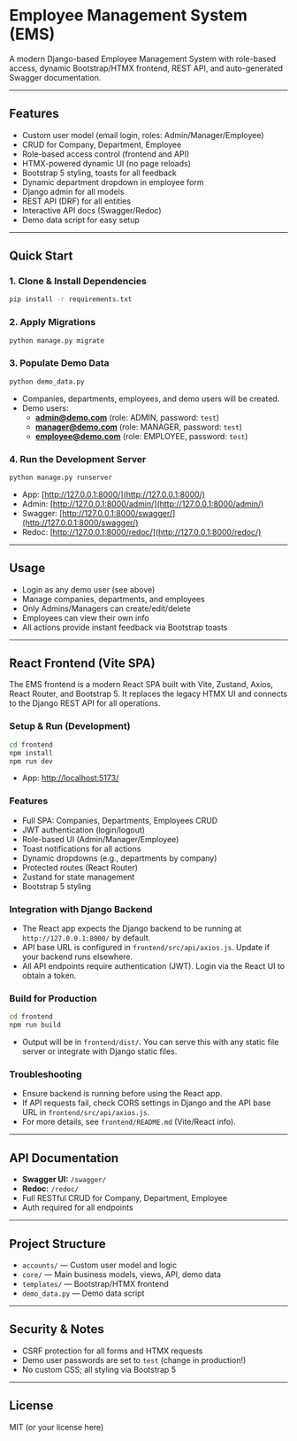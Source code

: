 # Employee Management System (EMS)

A modern Django-based Employee Management System with role-based access, dynamic Bootstrap/HTMX frontend, REST API, and auto-generated Swagger documentation.

---

## Features
- Custom user model (email login, roles: Admin/Manager/Employee)
- CRUD for Company, Department, Employee
- Role-based access control (frontend and API)
- HTMX-powered dynamic UI (no page reloads)
- Bootstrap 5 styling, toasts for all feedback
- Dynamic department dropdown in employee form
- Django admin for all models
- REST API (DRF) for all entities
- Interactive API docs (Swagger/Redoc)
- Demo data script for easy setup

---

## Quick Start

### 1. Clone & Install Dependencies
```bash
pip install -r requirements.txt
```

### 2. Apply Migrations
```bash
python manage.py migrate
```

### 3. Populate Demo Data
```bash
python demo_data.py
```
- Companies, departments, employees, and demo users will be created.
- Demo users:
  - **admin@demo.com** (role: ADMIN, password: `test`)
  - **manager@demo.com** (role: MANAGER, password: `test`)
  - **employee@demo.com** (role: EMPLOYEE, password: `test`)

### 4. Run the Development Server
```bash
python manage.py runserver
```

- App: [http://127.0.0.1:8000/](http://127.0.0.1:8000/)
- Admin: [http://127.0.0.1:8000/admin/](http://127.0.0.1:8000/admin/)
- Swagger: [http://127.0.0.1:8000/swagger/](http://127.0.0.1:8000/swagger/)
- Redoc: [http://127.0.0.1:8000/redoc/](http://127.0.0.1:8000/redoc/)

---

## Usage
- Login as any demo user (see above)
- Manage companies, departments, and employees
- Only Admins/Managers can create/edit/delete
- Employees can view their own info
- All actions provide instant feedback via Bootstrap toasts

---

## React Frontend (Vite SPA)

The EMS frontend is a modern React SPA built with Vite, Zustand, Axios, React Router, and Bootstrap 5. It replaces the legacy HTMX UI and connects to the Django REST API for all operations.

### Setup & Run (Development)

```bash
cd frontend
npm install
npm run dev
```
- App: [http://localhost:5173/](http://localhost:5173/)

### Features
- Full SPA: Companies, Departments, Employees CRUD
- JWT authentication (login/logout)
- Role-based UI (Admin/Manager/Employee)
- Toast notifications for all actions
- Dynamic dropdowns (e.g., departments by company)
- Protected routes (React Router)
- Zustand for state management
- Bootstrap 5 styling

### Integration with Django Backend
- The React app expects the Django backend to be running at `http://127.0.0.1:8000/` by default.
- API base URL is configured in `frontend/src/api/axios.js`. Update if your backend runs elsewhere.
- All API endpoints require authentication (JWT). Login via the React UI to obtain a token.

### Build for Production
```bash
cd frontend
npm run build
```
- Output will be in `frontend/dist/`. You can serve this with any static file server or integrate with Django static files.

### Troubleshooting
- Ensure backend is running before using the React app.
- If API requests fail, check CORS settings in Django and the API base URL in `frontend/src/api/axios.js`.
- For more details, see `frontend/README.md` (Vite/React info).

---

## API Documentation
- **Swagger UI:** `/swagger/`
- **Redoc:** `/redoc/`
- Full RESTful CRUD for Company, Department, Employee
- Auth required for all endpoints

---

## Project Structure
- `accounts/` — Custom user model and logic
- `core/` — Main business models, views, API, demo data
- `templates/` — Bootstrap/HTMX frontend
- `demo_data.py` — Demo data script

---

## Security & Notes
- CSRF protection for all forms and HTMX requests
- Demo user passwords are set to `test` (change in production!)
- No custom CSS; all styling via Bootstrap 5

---

## License
MIT (or your license here)
